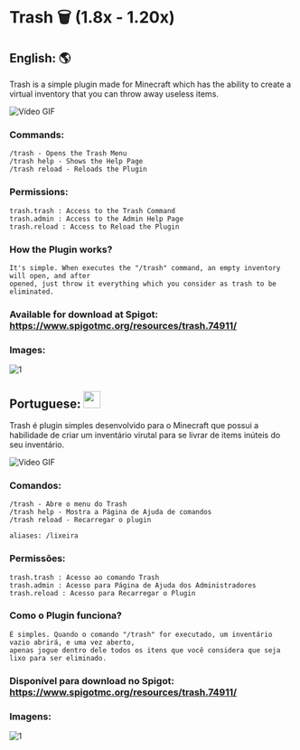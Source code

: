 # Trash 🗑️ (1.8x - 1.20x)

## English: :earth_americas:
Trash is a simple plugin made for Minecraft which has the ability to create a virtual inventory that you can throw away useless items.

![Vídeo GIF](https://github.com/GFelberg/Trash/assets/41524430/cbffb7da-fade-4b80-9ac5-4a8d4a9a832e)

### Commands:
    /trash - Opens the Trash Menu
    /trash help - Shows the Help Page
    /trash reload - Reloads the Plugin
  
### Permissions:
    trash.trash : Access to the Trash Command
    trash.admin : Access to the Admin Help Page
    trash.reload : Access to Reload the Plugin

### How the Plugin works?
    It's simple. When executes the "/trash" command, an empty inventory will open, and after 
    opened, just throw it everything which you consider as trash to be eliminated.
    
### Available for download at Spigot: https://www.spigotmc.org/resources/trash.74911/

### Images:

![1](https://github.com/GFelberg/Trash/assets/41524430/742f5dec-1a00-4f96-a928-fcd4dc6ee9ac)

## Portuguese: <img src="https://github.com/GFelberg/Trash/assets/41524430/8e47b7b3-e051-4fab-99ec-1a7f0fc40ed7" width="30" height="30">
Trash é plugin simples desenvolvido para o Minecraft que possui a habilidade de criar um inventário virutal para se livrar de items inúteis do seu inventário.  

![Vídeo GIF](https://github.com/GFelberg/Trash/assets/41524430/97391cf5-56f0-4d03-af58-07db4dd429aa)

### Comandos:

    /trash - Abre o menu do Trash
    /trash help - Mostra a Página de Ajuda de comandos
    /trash reload - Recarregar o plugin
    
    aliases: /lixeira
  
### Permissões:
    trash.trash : Acesso ao comando Trash
    trash.admin : Acesso para Página de Ajuda dos Administradores
    trash.reload : Acesso para Recarregar o Plugin

### Como o Plugin funciona?
    É simples. Quando o comando "/trash" for executado, um inventário vazio abrirá, e uma vez aberto, 
    apenas jogue dentro dele todos os itens que você considera que seja lixo para ser eliminado.

### Disponível para download no Spigot: https://www.spigotmc.org/resources/trash.74911/

### Imagens:

![1](https://github.com/GFelberg/Trash/assets/41524430/fdc48033-b74c-4bec-8e53-c326c0ac9e1c)
